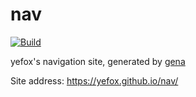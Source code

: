 # nav

[![Build](https://github.com/Yefox/nav/actions/workflows/generate.yml/badge.svg)](https://github.com/Yefox/nav/actions/workflows/generate.yml)

yefox's navigation site, generated by [gena](https://github.com/x1ah/gena)

Site address: https://yefox.github.io/nav/